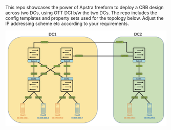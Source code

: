 This repo showcases the power of Apstra freeform to deploy a CRB design across two DCs, using OTT DCI b/w the two DCs. The repo includes the config templates and property sets used for the topology below. Adjust the IP addressing scheme etc according to your requirements. 

![topology](images/crb-ott-dci-topology.jpg)
